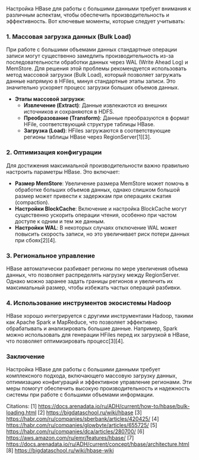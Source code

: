 Настройка HBase для работы с большими данными требует внимания к различным аспектам, чтобы обеспечить производительность и эффективность. Вот ключевые моменты, которые следует учитывать:

### 1. Массовая загрузка данных (Bulk Load)

При работе с большими объемами данных стандартные операции записи могут существенно замедлить производительность из-за последовательности обработки данных через WAL (Write Ahead Log) и MemStore. Для решения этой проблемы рекомендуется использовать метод массовой загрузки (Bulk Load), который позволяет загружать данные напрямую в HFiles, минуя стандартные этапы записи. Это значительно ускоряет процесс загрузки больших объемов данных.

- **Этапы массовой загрузки**:
  - **Извлечение (Extract)**: Данные извлекаются из внешних источников и сохраняются в HDFS.
  - **Преобразование (Transform)**: Данные преобразуются в формат HFile, соответствующий структуре таблицы HBase.
  - **Загрузка (Load)**: HFiles загружаются в соответствующие регионы таблицы HBase через RegionServer[1][3].

### 2. Оптимизация конфигурации

Для достижения максимальной производительности важно правильно настроить параметры HBase. Это включает:

- **Размер MemStore**: Увеличение размера MemStore может помочь в обработке больших объемов данных, однако слишком большой размер может привести к задержкам при операциях сжатия (compaction).
- **Настройки BlockCache**: Включение и настройка BlockCache могут существенно ускорить операции чтения, особенно при частом доступе к одним и тем же данным.
- **Настройки WAL**: В некоторых случаях отключение WAL может повысить скорость записи, но это увеличивает риск потери данных при сбоях[2][4].

### 3. Региональное управление

HBase автоматически разбивает регионы по мере увеличения объема данных, что позволяет распределять нагрузку между RegionServer. Однако можно заранее задать границы регионов и увеличить их максимальный размер, чтобы избежать частых операций разбивки.

### 4. Использование инструментов экосистемы Hadoop

HBase хорошо интегрируется с другими инструментами Hadoop, такими как Apache Spark и MapReduce, что позволяет эффективно обрабатывать и анализировать большие данные. Например, Spark можно использовать для генерации HFiles перед их загрузкой в HBase, что позволяет оптимизировать процесс[3][4].

### Заключение

Настройка HBase для работы с большими данными требует комплексного подхода, включающего массовую загрузку данных, оптимизацию конфигураций и эффективное управление регионами. Эти меры помогут обеспечить высокую производительность и надежность системы при работе с большими объемами информации.

Citations:
[1] https://docs.arenadata.io/ru/ADH/current/how-to/hbase/bulk-loading.html
[2] https://bigdataschool.ru/wiki/hbase
[3] https://habr.com/ru/companies/sberbank/articles/420425/
[4] https://habr.com/ru/companies/glowbyte/articles/655725/
[5] https://habr.com/ru/companies/dca/articles/280700/
[6] https://aws.amazon.com/ru/emr/features/hbase/
[7] https://docs.arenadata.io/ru/ADH/current/concept/hbase/architecture.html
[8] https://bigdataschool.ru/wiki/hbase-wiki